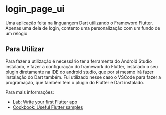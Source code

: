 # login_page_ui

Uma aplicação feita na linguangem Dart utilizando o Frameword Flutter.
Apenas uma dela de login, contento uma personalização com um fundo de um relógio

## Para Utilizar

Para fazer a utilização é necessário ter a ferramenta do Android Studio instalado,
e fazer a configuração do framework do Flutter, instalado o seu plugin diretamente na IDE do android studio, que por si mesmo irá fazer instalação do Dart também.
Fui utilizado nesse caso o VSCode para fazer a programação, que também tem o plugin do Flutter e Dart instalado.

Para mais informações:

- [Lab: Write your first Flutter app](https://flutter.dev/docs/get-started/codelab)
- [Cookbook: Useful Flutter samples](https://flutter.dev/docs/cookbook)
